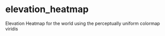 # elevation_heatmap
Elevation Heatmap for the world using the perceptually uniform colormap viridis
